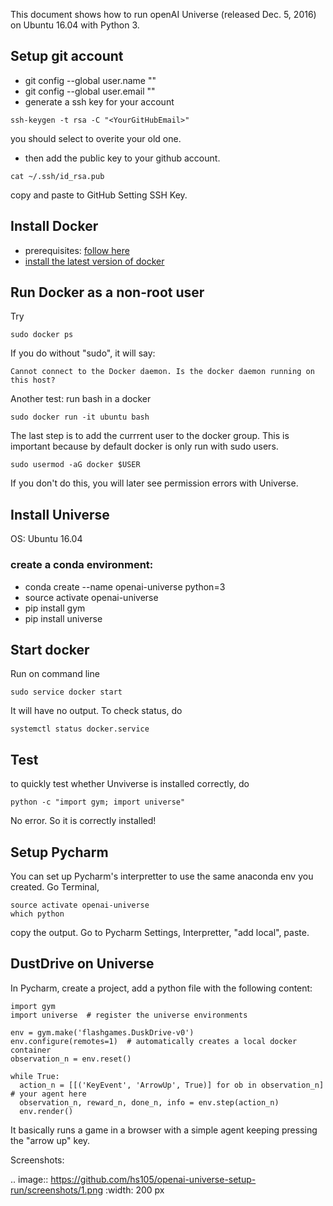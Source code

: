 This document shows how to run openAI Universe (released Dec. 5, 2016) on Ubuntu 16.04 with Python 3. 

## Setup git account
* git config --global user.name "<YourGitHubUserName>"
* git config --global user.email "<YourGitHubEmail>"
* generate a ssh key for your account
```
ssh-keygen -t rsa -C "<YourGitHubEmail>"
```
you should select to overite your old one. 
* then add the public key to your github account. 
```
cat ~/.ssh/id_rsa.pub
```
copy and paste to GitHub Setting SSH Key. 

## Install Docker
* prerequisites: [follow here](https://docs.docker.com/engine/installation/linux/ubuntulinux/#/install-the-latest-version)   
* [install the latest version of docker](https://docs.docker.com/engine/installation/linux/ubuntulinux/#/install-the-latest-version)

## Run Docker as a non-root user 
Try
```
sudo docker ps
```
If you do without "sudo", it will say:
```
Cannot connect to the Docker daemon. Is the docker daemon running on this host?
```
Another test: run bash in a docker
```
sudo docker run -it ubuntu bash
```
The last step is to add the currrent user to the docker group. This is important because by default docker is only run with sudo users. 
```
sudo usermod -aG docker $USER
```
If you don't do this, you will later see permission errors with Universe. 

## Install Universe 
OS: Ubuntu 16.04

### create a conda environment:
* conda create --name openai-universe python=3
* source activate openai-universe
* pip install gym
* pip install universe

## Start docker 
Run on command line
```
sudo service docker start
```
It will have no output. To check status, do
```
systemctl status docker.service
```

## Test
to quickly test whether Unviverse is installed correctly, do 
```
python -c "import gym; import universe"
```
No error. So it is correctly installed!

## Setup Pycharm
You can set up Pycharm's interpretter to use the same anaconda env you created. 
Go Terminal, 
```
source activate openai-universe
which python
```
copy the output. Go to Pycharm Settings, Interpretter, "add local", paste. 



## DustDrive on Universe
In Pycharm, create a project, add a python file with the following content:
```
import gym
import universe  # register the universe environments

env = gym.make('flashgames.DuskDrive-v0')
env.configure(remotes=1)  # automatically creates a local docker container
observation_n = env.reset()

while True:
  action_n = [[('KeyEvent', 'ArrowUp', True)] for ob in observation_n]  # your agent here
  observation_n, reward_n, done_n, info = env.step(action_n)
  env.render()
```
It basically runs a game in a browser with a simple agent keeping pressing the "arrow up" key. 

Screenshots:


.. image:: https://github.com/hs105/openai-universe-setup-run/screenshots/1.png
   :width: 200 px

